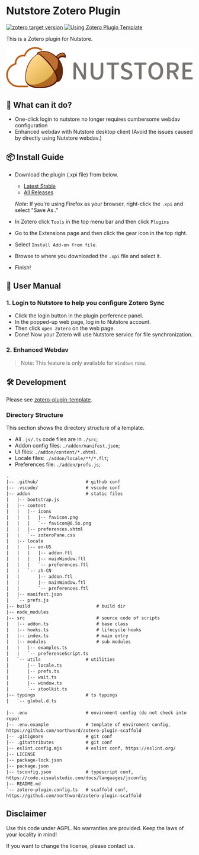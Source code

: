 # Nutstore Zotero Plugin

[![zotero target version](https://img.shields.io/badge/Zotero-7-green?style=flat-square&logo=zotero&logoColor=CC2936)](https://www.zotero.org)
[![Using Zotero Plugin Template](https://img.shields.io/badge/Using-Zotero%20Plugin%20Template-blue?style=flat-square&logo=github)](https://github.com/windingwind/zotero-plugin-template)

This is a Zotero plugin for Nutstore.

<div align=center><img src="./doc/nutstore_logo.svg" width="800px"></img></div>

## 🤔 What can it do?

- One-click login to nutstore no longer requires cumbersome webdav configuration
- Enhanced webdav with Nutstore desktop client (Avoid the issues caused by directly using Nutstore webdav.)

## 📦 Install Guide

- Download the plugin (.xpi file) from below.

  - [Latest Stable](https://github.com/nutstore/zotero-plugin-nutstore/releases/latest)
  - [All Releases](https://github.com/nutstore/zotero-plugin-nutstore/releases)

  _Note_: If you're using Firefox as your browser, right-click the `.xpi` and select "Save As.."

- In Zotero click `Tools` in the top menu bar and then click `Plugins`
- Go to the Extensions page and then click the gear icon in the top right.
- Select `Install Add-on from file`.
- Browse to where you downloaded the `.xpi` file and select it.
- Finish!

## 📖 User Manual

### 1. Login to Nutstore to help you configure Zotero Sync

- Click the login button in the plugin perference panel.
- In the popped-up web page, log in to Nutstore account.
- Then click `open Zotero` on the web page.
- Done! Now your Zotero will use Nutstore service for file synchronization.

### 2. Enhanced Webdav

> Note: This feature is only available for `Windows` now.

## 🛠️ Development

Please see [zotero-plugin-template](https://github.com/windingwind/zotero-plugin-template).

### Directory Structure

This section shows the directory structure of a template.

- All `.js/.ts` code files are in `./src`;
- Addon config files: `./addon/manifest.json`;
- UI files: `./addon/content/*.xhtml`.
- Locale files: `./addon/locale/**/*.flt`;
- Preferences file: `./addon/prefs.js`;

```shell
.
|-- .github/                  # github conf
|-- .vscode/                  # vscode conf
|-- addon                     # static files
|   |-- bootstrap.js
|   |-- content
|   |   |-- icons
|   |   |   |-- favicon.png
|   |   |   `-- favicon@0.5x.png
|   |   |-- preferences.xhtml
|   |   `-- zoteroPane.css
|   |-- locale
|   |   |-- en-US
|   |   |   |-- addon.ftl
|   |   |   |-- mainWindow.ftl
|   |   |   `-- preferences.ftl
|   |   `-- zh-CN
|   |       |-- addon.ftl
|   |       |-- mainWindow.ftl
|   |       `-- preferences.ftl
|   |-- manifest.json
|   `-- prefs.js
|-- build                         # build dir
|-- node_modules
|-- src                           # source code of scripts
|   |-- addon.ts                  # base class
|   |-- hooks.ts                  # lifecycle hooks
|   |-- index.ts                  # main entry
|   |-- modules                   # sub modules
|   |   |-- examples.ts
|   |   `-- preferenceScript.ts
|   `-- utils                 # utilities
|       |-- locale.ts
|       |-- prefs.ts
|       |-- wait.ts
|       |-- window.ts
|       `-- ztoolkit.ts
|-- typings                   # ts typings
|   `-- global.d.ts

|-- .env                      # enviroment config (do not check into repo)
|-- .env.example              # template of enviroment config, https://github.com/northword/zotero-plugin-scaffold
|-- .gitignore                # git conf
|-- .gitattributes            # git conf
|-- eslint.config.mjs         # eslint conf, https://eslint.org/
|-- LICENSE
|-- package-lock.json
|-- package.json
|-- tsconfig.json             # typescript conf, https://code.visualstudio.com/docs/languages/jsconfig
|-- README.md
`-- zotero-plugin.config.ts   # scaffold conf, https://github.com/northword/zotero-plugin-scaffold
```

## Disclaimer

Use this code under AGPL. No warranties are provided. Keep the laws of your locality in mind!

If you want to change the license, please contact us.

